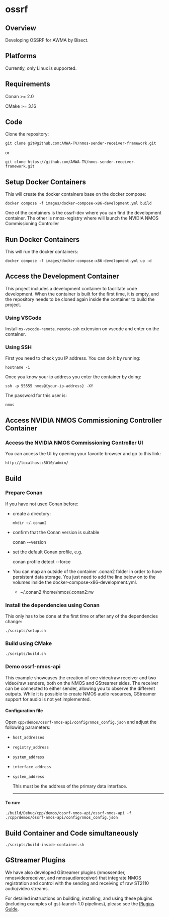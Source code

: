 # ossrf

## Overview

Developing OSSRF for AWMA by Bisect.

## Platforms

Currently, only Linux is supported.

## Requirements

Conan >= 2.0

CMake >= 3.16

## Code

Clone the repository:

`git clone git@github.com:AMWA-TV/nmos-sender-receiver-framework.git`

or

`git clone https://github.com/AMWA-TV/nmos-sender-receiver-framework.git`

## Setup Docker Containers

This will create the docker containers base on the docker compose:

    docker compose -f images/docker-compose-x86-development.yml build

One of the containers is the ossrf-dev where you can find the development container.
The other is nmos-registry where will launch the NVIDIA NMOS Commissioning Controller

## Run Docker Containers

This will run the docker containers:

    docker compose -f images/docker-compose-x86-development.yml up -d

## Access the Development Container

This project includes a development container to facilitate code development. When the container is built for the first time, it is empty, and the repository needs to be cloned again inside the container to build the project.

### Using VSCode

Install `ms-vscode-remote.remote-ssh` extension on vscode and enter on the container.

### Using SSH

First you need to check you IP address. You can do it by running:

    hostname -i

Once you know your ip address you enter the container by doing:

    ssh -p 55555 nmos@{your-ip-address} -XY

The password for this user is:

    nmos

## Access NVIDIA NMOS Commissioning Controller Container

### Access the NVIDIA NMOS Commissioning Controller UI

You can access the UI by opening your favorite browser and go to this link:

    http://localhost:8010/admin/

## Build

### Prepare Conan

If you have not used Conan before:

- create a directory:

  `mkdir ~/.conan2`

- confirm that the Conan version is suitable

  conan --version

- set the default Conan profile, e.g.

  conan profile detect --force

- You can map an outside of the container .conan2 folder in order to have persistent data storage. You just need to add the line below on to the volumes inside the docker-compose-x86-development.yml.

  - ~/.conan2:/home/nmos/.conan2:rw

### Install the dependencies using Conan

This only has to be done at the first time or after any of the dependencies change:

    ./scripts/setup.sh

### Build using CMake

    ./scripts/build.sh

### Demo ossrf-nmos-api

This example showcases the creation of one video/raw receiver and two video/raw senders, both on the NMOS and GStreamer sides. The receiver can be connected to either sender, allowing you to observe the different outputs.
While it is possible to create NMOS audio resources, GStreamer support for audio is not yet implemented.

#### Configuration file

Open `cpp/demos/ossrf-nmos-api/config/nmos_config.json` and adjust the following parameters:

- `host_addresses`
- `registry_address`
- `system_address`
- `interface_address`
- `system_address`

  This must be the address of the primary data interface.

  ***

#### To run:

`./build/Debug/cpp/demos/ossrf-nmos-api/ossrf-nmos-api -f ./cpp/demos/ossrf-nmos-api/config/nmos_config.json`

## Build Container and Code simultaneously

    ./scripts/build-inside-container.sh

## GStreamer Plugins

We have also developed GStreamer plugins (nmossender, nmosvideoreceiver, and nmosaudioreceiver) that integrate NMOS registration and control with the sending and receiving of raw ST2110 audio/video streams.

For detailed instructions on building, installing, and using these plugins (including examples of gst-launch-1.0 pipelines), please see the [Plugins Guide](/cpp/libs/gst_nmos_plugins/).
